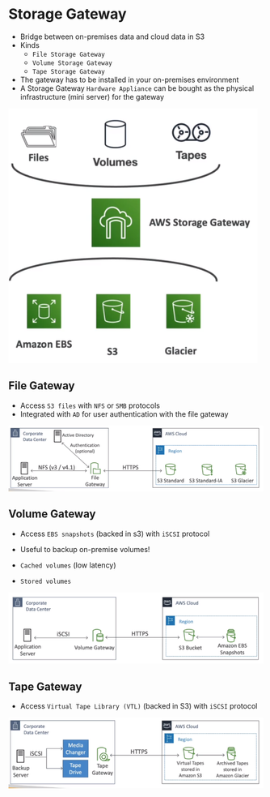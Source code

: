 # Storage Gateway

- Bridge between on-premises data and cloud data in S3
- Kinds
  - `File Storage Gateway`
  - `Volume Storage Gateway`
  - `Tape Storage Gateway`
- The gateway has to be installed in your on-premises environment
- A Storage Gateway `Hardware Appliance` can be bought as the physical infrastructure (mini server) for the gateway

![Storage Gateway](../../images/storage-gateway.png)

## File Gateway

- Access `S3 files` with `NFS` or `SMB` protocols
- Integrated with `AD` for user authentication with the file gateway

![File Gateway](../../images/file-gateway.png)

## Volume Gateway

- Access `EBS snapshots` (backed in s3) with `iSCSI` protocol
- Useful to backup on-premise volumes!

- `Cached volumes` (low latency)
- `Stored volumes`

![Volume Gateway](../../images/volume-gateway.png)

## Tape Gateway

- Access `Virtual Tape Library (VTL)` (backed in S3) with `iSCSI` protocol

![Tape Gateway](../../images/tape-gateway.png)
